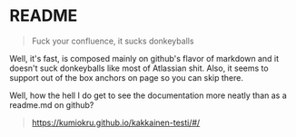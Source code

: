 # README
>Fuck your confluence, it sucks donkeyballs


Well, it's fast, is composed mainly on github's flavor of markdown and it doesn't suck donkeyballs like most of Atlassian shit. Also, it seems to support out of the box anchors on page so you can skip there.

Well, how the hell I do get to see the documentation more neatly than as a readme.md on github?
>https://kumiokru.github.io/kakkainen-testi/#/
